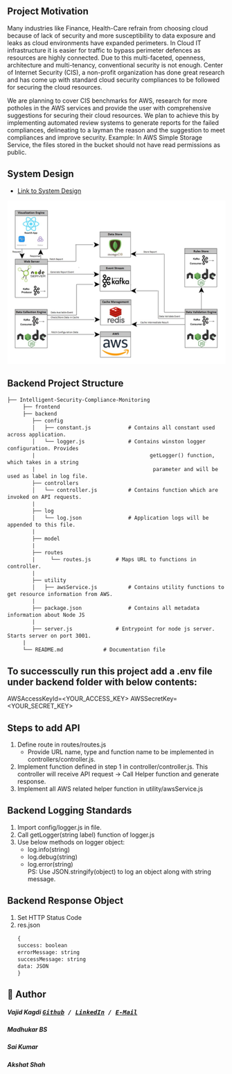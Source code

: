 ## Project Motivation  

   Many industries like Finance, Health-Care refrain from choosing cloud because of lack of security and more susceptibility to data exposure and leaks as cloud environments have expanded perimeters. In Cloud IT infrastructure it is easier for traffic to bypass perimeter defences as resources are highly connected. Due to this multi-faceted, openness, architecture and multi-tenancy,
conventional security is not enough. Center of Internet Security (CIS), a non-profit organization has done great research and has come up with standard cloud security compliances to be followed for securing the cloud resources.

   We are planning to cover CIS benchmarks for AWS, research for more potholes in the AWS services and provide the user with comprehensive suggestions for securing their cloud resources. We plan to achieve this by implementing automated review systems to generate reports for the failed compliances, delineating to a layman the reason and the suggestion to meet compliances and improve security. Example: In AWS Simple Storage Service, the files stored in the bucket should not have read permissions as public.  


## System Design

* [Link to System Design](https://github.com/heyitsvajid/Intelligent-Security-Compliance-Monitoring/blob/master/diagrams/System%20Design.jpg)
<img src="https://github.com/heyitsvajid/Intelligent-Security-Compliance-Monitoring/blob/master/diagrams/System%20Design.jpg" />

## Backend Project Structure


   	├── Intelligent-Security-Compliance-Monitoring
         ├── frontend
         ├── backend
            ├── config
            │   ├── constant.js       	   # Contains all constant used across application. 
            │   └── logger.js         	   # Contains winston logger configuration. Provides 	
            |					                  getLogger() function, which takes in a string  	  		
            |	    			  	               parameter and will be used as label in log file.
            ├── controllers
            │   └── controller.js     	   # Contains function which are invoked on API requests. 
            |
            ├── log
            │   └── log.json			   # Application logs will be appended to this file.
            |
            ├── model
            |
            ├── routes
            |	  └── routes.js		   # Maps URL to functions in controller.
            |
            ├── utility
            │   ├── awsService.js     	   # Contains utility functions to get resource information from AWS. 
            |
            ├── package.json        	   # Contains all metadata information about Node JS
            |
            ├── server.js			   # Entrypoint for node js server. Starts server on port 3001.
         |
         └── README.md			   # Documentation file   

## To successcully run this project add a .env file under backend folder with below contents:
   AWSAccessKeyId=<YOUR_ACCESS_KEY>
   AWSSecretKey=<YOUR_SECRET_KEY>


## Steps to add API
1. Define route in routes/routes.js  
   - Provide URL name, type and function name to be implemented in controllers/controller.js.  
2. Implement function defined in step 1 in controller/controller.js. This controller will receive API request -> Call Helper function and generate response.  
3. Implement all AWS related helper function in utility/awsService.js

## Backend Logging Standards
1. Import config/logger.js in file.  
2. Call getLogger(string label) function of logger.js
3. Use below methods on logger object:  
   - log.info(string)  
   - log.debug(string)  
   - log.error(string)  
PS: Use JSON.stringify(object) to log an object along with string message.

## Backend Response Object
1. Set HTTP Status Code
2. res.json
   ```
   {
   success: boolean
   errorMessage: string
   successMessage: string
   data: JSON
   }
   ```

## 📝 Author
##### Vajid Kagdi <kbd> [Github](https://github.com/heyitsvajid) / [LinkedIn](https://www.linkedin.com/in/heyitsvajid) / [E-Mail](mailto:vajid9@gmail.com)</kbd>
##### Madhukar BS 
##### Sai Kumar 
##### Akshat Shah
